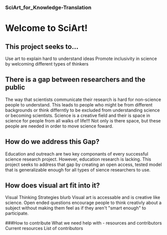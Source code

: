 ### SciArt_for_Knowledge-Translation 


# Welcome to SciArt!
## This project seeks to...
Use art to explain hard to understand ideas
Promote inclusivity in science by welcoming different types of thinkers

## There is a gap between researchers and the public 
The way that scientists communicate their research is hard for non-science people to understand. This leads to people who might be from different backgrounds or think differntly to be excluded from understanding science or becoming scientists. Science is a creative field and their is space in science for people from all walks of life!!! Not only is there space, but these people are needed in order to move science foward.

## How do we address this Gap?
Education and outreach are two key componants of every successful science research project. However, education research is lacking. This project seeks to address that gap by creating an open access, tested model that is generalizable enough for all types of sience researchers to use. 

## How does visual art fit into it?
Visual Thinking Strategies blurb
Visual art is accessable and is creative like science. Open ended questions encourage people to think creativly about a subject without making them feel as if they aren't "smart enough" to participate.

###How to contribute
What we need help with - resources and contributors
Current resources
List of contributors 


